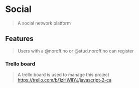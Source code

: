 # Social

> A social network platform

## Features

> Users with a @noroff.no or @stud.noroff.no can register


### Trello board

> A trello board is used to manage this project
> https://trello.com/b/1zHWlIYJ/javascript-2-ca

